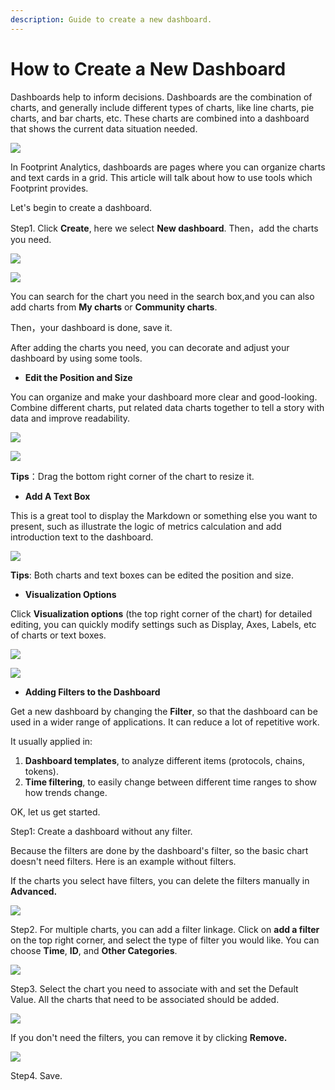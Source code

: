 ```yaml
---
description: Guide to create a new dashboard.
---
```


# How to Create a New Dashboard

Dashboards help to inform decisions. Dashboards are the combination of charts, and generally include different types of charts, like line charts, pie charts, and bar charts, etc. These charts are combined into a dashboard that shows the current data situation needed.

![](<../../.gitbook/assets/0 (1) (1)>)

In Footprint Analytics, dashboards are pages where you can organize charts and text cards in a grid. This article will talk about how to use tools which Footprint provides.

Let's begin to create a dashboard.

Step1. Click **Create**, here we select **New dashboard**. Then，add the charts you need.

![](<../../.gitbook/assets/1 (3) (1)>)

![](<../../.gitbook/assets/2 (2)>)

You can search for the chart you need in the search box,and you can also add charts from **My charts** or **Community charts**.

Then，your dashboard is done, save it.

After adding the charts you need, you can decorate and adjust your dashboard by using some tools.

* **Edit the Position and Size**

You can organize and make your dashboard more clear and good-looking. Combine different charts, put related data charts together to tell a story with data and improve readability.

![](<../../.gitbook/assets/3 (5) (1)>)

![](<../../.gitbook/assets/4 (3) (1)>)

**Tips**：Drag the bottom right corner of the chart to resize it.

* **Add A Text Box**

This is a great tool to display the Markdown or something else you want to present, such as illustrate the logic of metrics calculation and add introduction text to the dashboard.

![](<../../.gitbook/assets/5 (1) (1) (1)>)

**Tips**: Both charts and text boxes can be edited the position and size.

* **Visualization Options**

Click **Visualization options** (the top right corner of the chart) for detailed editing, you can quickly modify settings such as Display, Axes, Labels, etc of charts or text boxes.

![](<../../.gitbook/assets/6 (2) (1) (1)>)

![](<../../.gitbook/assets/7 (1)>)

* **Adding Filters to the Dashboard**

Get a new dashboard by changing the **Filter**, so that the dashboard can be used in a wider range of applications. It can reduce a lot of repetitive work.

It usually applied in:

1. **Dashboard templates**, to analyze different items (protocols, chains, tokens).
2. **Time filtering**, to easily change between different time ranges to show how trends change.

OK, let us get started.

Step1: Create a dashboard without any filter.

Because the filters are done by the dashboard's filter, so the basic chart doesn't need filters. Here is an example without filters.

If the charts you select have filters, you can delete the filters manually in **Advanced.**

![](<../../.gitbook/assets/8 (1)>)

Step2. For multiple charts, you can add a filter linkage. Click on **add a filter** on the top right corner, and select the type of filter you would like. You can choose **Time**, **ID**, and **Other Categories**.

![](<../../.gitbook/assets/9 (2)>)

Step3. Select the chart you need to associate with and set the Default Value. All the charts that need to be associated should be added.

![](../../.gitbook/assets/10)

If you don't need the filters, you can remove it by clicking **Remove.**

![](../../.gitbook/assets/11)

Step4. Save.

​
